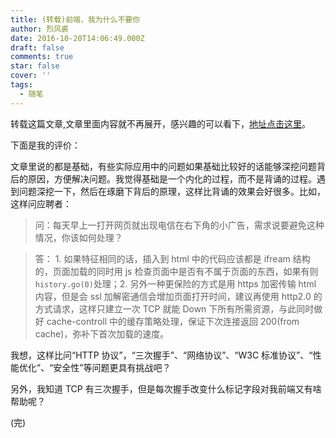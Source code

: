 ```yaml
---
title: (转载)前端，我为什么不要你
author: 烈风裘
date: 2016-10-20T14:06:49.000Z
draft: false
comments: true
star: false
cover: ''
tags: 
  - 随笔
---
```


转载这篇文章,文章里面内容就不再展开，感兴趣的可以看下，[地址点击这里](http://www.cnblogs.com/vans/p/4550356.html)。

下面是我的评价：

文章里说的都是基础，有些实际应用中的问题如果基础比较好的话能够深挖问题背后的原因，方便解决问题。我觉得基础是一个内化的过程，而不是背诵的过程。遇到问题深挖一下，然后在琢磨下背后的原理，这样比背诵的效果会好很多。比如，这样问应聘者：

> 问：每天早上一打开网页就出现电信在右下角的小广告，需求说要避免这种情况，你该如何处理？

> 答： 1. 如果特征相同的话，插入到 html 中的代码应该都是 ifream 结构的，页面加载的同时用 js 检查页面中是否有不属于页面的东西，如果有则`history.go(0)`处理；2. 另外一种更保险的方式是用 https 加密传输 html 内容，但是会 ssl 加解密通信会增加页面打开时间，建议再使用 http2.0 的方式请求，这样只建立一次 TCP 就能 Down 下所有所需资源，与此同时做好 cache-controll 中的缓存策略处理，保证下次连接返回 200(from cache)，弥补下首次加载的速度。

我想，这样比问“HTTP 协议”，“三次握手”、“网络协议”、“W3C 标准协议”、“性能优化”、“安全性”等问题更具有挑战吧？

另外，我知道 TCP 有三次握手，但是每次握手改变什么标记字段对我前端又有啥帮助呢？

(完)
